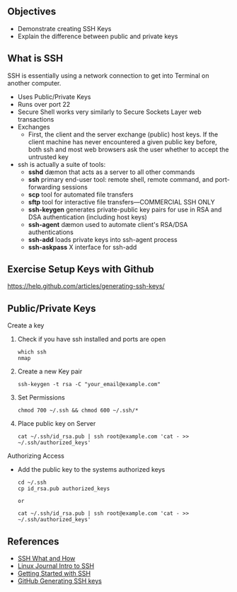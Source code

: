 Objectives
------
* Demonstrate creating SSH Keys
* Explain the difference between public and private keys



What is SSH
-------

SSH is essentially using a network connection to get into Terminal on another computer.

* Uses Public/Private Keys
* Runs over port 22
* Secure Shell works very similarly to Secure Sockets Layer web transactions
* Exchanges
	* First, the client and the server exchange (public) host keys. If the client machine has never encountered a given public key before, both ssh and most web browsers ask the user whether to accept the untrusted key
* ssh is actually a suite of tools:
	* **sshd** dæmon that acts as a server to all other commands
	* **ssh** primary end-user tool: remote shell, remote command, and port-forwarding sessions
	* **scp** tool for automated file transfers
	* **sftp** tool for interactive file transfers—COMMERCIAL SSH ONLY
	* **ssh-keygen** generates private-public key pairs for use in RSA and DSA authentication (including host keys)
	* **ssh-agent** dæmon used to automate client's RSA/DSA authentications
	* **ssh-add** loads private keys into ssh-agent process
	* **ssh-askpass** X interface for ssh-add


Exercise Setup Keys with Github
-------
https://help.github.com/articles/generating-ssh-keys/


Public/Private Keys
----------------


Create a key

1. Check if you have ssh installed and ports are open

	```
	which ssh
	nmap
	```
	
1. Create a new Key pair
	


	````
	ssh-keygen -t rsa -C "your_email@example.com"
	````
	
2. Set Permissions
		
	````
	chmod 700 ~/.ssh && chmod 600 ~/.ssh/*
	````
	
3. Place public key on Server

	```
	cat ~/.ssh/id_rsa.pub | ssh root@example.com 'cat - >> ~/.ssh/authorized_keys'
	```
	
Authorizing Access
* Add the public key to the systems authorized keys
	
	````
	cd ~/.ssh
	cp id_rsa.pub authorized_keys
	
	or 
	
	cat ~/.ssh/id_rsa.pub | ssh root@example.com 'cat - >> ~/.ssh/authorized_keys'
	````
	

References
----
* [SSH What and How](http://code.tutsplus.com/tutorials/ssh-what-and-how--net-25138)
* [Linux Journal Intro to SSH](http://www.linuxjournal.com/article/4412?page=0,0)
* [Getting Started with SSH](https://kimmo.suominen.com/docs/ssh/)
* [GitHub Generating SSH keys](https://help.github.com/articles/generating-ssh-keys/)
